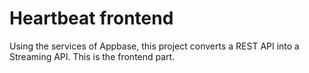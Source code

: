 # Heartbeat frontend
Using the services of Appbase, this project converts a REST API into a Streaming API. This is the frontend part.
